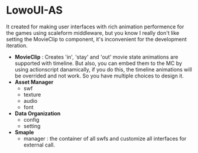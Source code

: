 # LowoUI-AS

It created for making user interfaces with rich animation performence for the games using scaleform middleware, but you know I really don't like setting the MovieClip to component, it's inconvenient for the development iteration.

- **MovieClip** : Creates 'in', 'stay' and 'out' movie state animations are supported with timeline. But also, you can embed them to the MC by using actionscript danamically, if you do this, the timeline animations will be overrided and not work. So you have multiple choices to design it.
- **Asset Manager**
    - swf
    - texture
    - audio
    - font
- **Data Organization**
    - config
    - setting
- **Smaple**
    - manager : the container of all swfs and customize all interfaces for external call.
